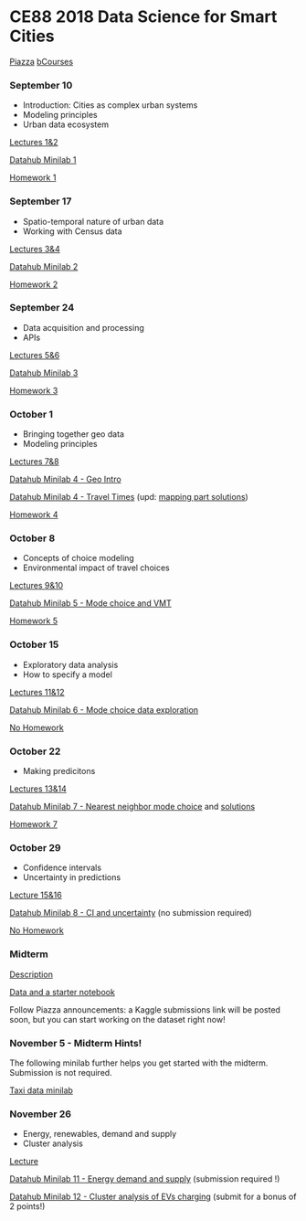# CE88 2018 Data Science for Smart Cities 
[Piazza](https://piazza.com/class/jlb5cnbtbgy3us)
[bCourses](https://bcourses.berkeley.edu/courses/1476159)

### September 10
- Introduction: Cities as complex urban systems
- Modeling principles
- Urban data ecosystem

[Lectures 1&2](https://github.com/alexeipberkeleyedu/dssc2018/blob/master/lectures/CE88_Lecture_1&2.pdf)

[Datahub Minilab 1](http://datahub.berkeley.edu/user-redirect/interact?account=alexeipberkeleyedu&repo=dssc2018&branch=master&path=minilabs/minilab1/minilab1_BayBridgeTraffic.ipynb)

[Homework 1](https://github.com/alexeipberkeleyedu/dssc2018/blob/master/homeworks/CE88_HW1.pdf)

### September 17
- Spatio-temporal nature of urban data
- Working with Census data

[Lectures 3&4](https://github.com/alexeipberkeleyedu/dssc2018/blob/master/lectures/CE88_Lecture_3&4.pdf)

[Datahub Minilab 2](http://datahub.berkeley.edu/user-redirect/interact?account=alexeipberkeleyedu&repo=dssc2018&branch=master&path=minilabs/minilab2/minilab2_CensusData.ipynb)

[Homework 2](https://github.com/alexeipberkeleyedu/dssc2018/blob/master/homeworks/CE88_HW2.pdf)


### September 24
- Data acquisition and processing
- APIs

[Lectures 5&6](https://github.com/alexeipberkeleyedu/dssc2018/blob/master/lectures/CE88_Lecture_5&6.pdf)

[Datahub Minilab 3](http://datahub.berkeley.edu/user-redirect/interact?account=alexeipberkeleyedu&repo=dssc2018&branch=master&path=minilabs/mninlab3/minilab3_mapping_points.ipynb)

[Homework 3](https://github.com/alexeipberkeleyedu/dssc2018/blob/master/homeworks/CE88_HW3.pdf)

### October 1
- Bringing together geo data
- Modeling principles

[Lectures 7&8](https://github.com/alexeipberkeleyedu/dssc2018/blob/master/lectures/CE88_Lecture_7&8.pdf)

[Datahub Minilab 4 - Geo Intro](http://datahub.berkeley.edu/user-redirect/interact?account=alexeipberkeleyedu&repo=dssc2018&branch=master&path=minilabs/minilab4/Lab4-geo.ipynb)

[Datahub Minilab 4 - Travel Times](http://datahub.berkeley.edu/user-redirect/interact?account=alexeipberkeleyedu&repo=dssc2018&branch=master&path=minilabs/minilab4/minilab4_MappingTravelTimes.ipynb)
(upd: [mapping part solutions](http://datahub.berkeley.edu/user-redirect/interact?account=alexeipberkeleyedu&repo=dssc2018&branch=master&path=minilabs/minilab4/minilab4_MappingTravelTimes_partial_solutions.ipynb))

[Homework 4](https://github.com/alexeipberkeleyedu/dssc2018/blob/master/homeworks/CE88_HW4.pdf)


### October 8
- Concepts of choice modeling
- Environmental impact of travel choices

[Lectures 9&10](https://github.com/alexeipberkeleyedu/dssc2018/blob/master/lectures/CE88_Lecture_9&10.pdf)

[Datahub Minilab 5 - Mode choice and VMT](http://datahub.berkeley.edu/user-redirect/interact?account=alexeipberkeleyedu&repo=dssc2018&branch=master&path=minilabs/minilab5/minilab5_exploringTAZdata.ipynb)

[Homework 5](https://github.com/alexeipberkeleyedu/dssc2018/blob/master/homeworks/CE88_HW5.pdf)


### October 15
- Exploratory data analysis
- How to specify a model

[Lectures 11&12](https://github.com/alexeipberkeleyedu/dssc2018/blob/master/lectures/CE88_Lecture_11&12.pdf)

[Datahub Minilab 6 - Mode choice data exploration](http://datahub.berkeley.edu/user-redirect/interact?account=alexeipberkeleyedu&repo=dssc2018&branch=master&path=minilabs/minilab6/minilab6_transportation_forecasting.ipynb)

[No Homework](https://github.com/alexeipberkeleyedu/dssc2018/blob/master/homeworks/)

### October 22
- Making predicitons

[Lectures 13&14](https://github.com/alexeipberkeleyedu/dssc2018/blob/master/lectures/CE88_Lecture_13%2614.pdf)

[Datahub Minilab 7 - Nearest neighbor mode choice](http://datahub.berkeley.edu/user-redirect/interact?account=alexeipberkeleyedu&repo=dssc2018&branch=master&path=minilabs/minilab7/minilab7_transportation_forecasting_knn.ipynb) and [solutions](http://datahub.berkeley.edu/user-redirect/interact?account=alexeipberkeleyedu&repo=dssc2018&branch=master&path=minilabs/minilab7/minilab7_transportation_forecasting_knn_CA_Solution.ipynb)


[Homework 7](https://github.com/alexeipberkeleyedu/dssc2018/blob/master/homeworks/CE88_HW7.pdf)


### October 29
- Confidence intervals
- Uncertainty in predictions

[Lecture 15&16](https://github.com/alexeipberkeleyedu/dssc2018/blob/master/lectures/CE88_Lecture_15%26Midterm.pdf)

[Datahub Minilab 8 - CI and uncertainty](http://datahub.berkeley.edu/user-redirect/interact?account=alexeipberkeleyedu&repo=dssc2018&branch=master&path=minilabs/minilab8/minilab8_uncertainty_in_predictions.ipynb) (no submission required)

[No Homework](https://github.com/alexeipberkeleyedu/dssc2018/blob/master/homeworks/)

### Midterm

[Description](https://github.com/alexeipberkeleyedu/dssc2018/blob/master/midterm/UberMidterm_CE88_2018.pdf)

[Data and a starter notebook](http://datahub.berkeley.edu/user-redirect/interact?account=alexeipberkeleyedu&repo=dssc2018&branch=master&path=midterm/uber_midterm_starter.ipynb)

Follow Piazza announcements: a Kaggle submissions link will be posted soon, 
but you can start working on the dataset right now!

### November 5 - Midterm Hints!

The following minilab further helps you get started with the midterm. Submission is not required.

[Taxi data minilab](http://datahub.berkeley.edu/user-redirect/interact?account=alexeipberkeleyedu&repo=dssc2018&branch=master&path=minilabs/minilab9/minilab9_linear_regression_trip_duration.ipynb)


### November 26
- Energy, renewables, demand and supply
- Cluster analysis

[Lecture](https://github.com/alexeipberkeleyedu/dssc2018/blob/master/lectures/CE88_Lecture_Last_One_2018.pdf)

[Datahub Minilab 11 - Energy demand and supply](http://datahub.berkeley.edu/user-redirect/interact?account=alexeipberkeleyedu&repo=dssc2018&branch=master&path=minilabs/minilab11/minilab11_solutions.ipynb) (submission required !)

[Datahub Minilab 12 - Cluster analysis of EVs charging](http://datahub.berkeley.edu/user-redirect/interact?account=alexeipberkeleyedu&repo=dssc2018&branch=master&path=minilabs/minilab12/minilab12_EV_clustering.ipynb) (submit for a bonus of 2 points!)
